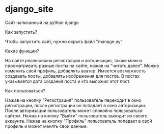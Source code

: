 # django_site
Сайт написанный на python django


Как запустить?

Чтобы запустить сайт, нужно окрыть файл "manage.py"

Какие функции?

На сайте реализована регистрация и авторизация, также можно просматривать разные посты на сайте, нажав на "читать далее".
Можно изменять свой профиль, добавлять аватар. Имеется возможность создавать посты, добавлять изображения для постов.
В постах указывается дата создания поста и кто выложил этот пост.

Как пользоваться?

Нажав на кнопку "Регистрация" пользователь переходит в окно регистрации, после регистрации он попадает в окно авторизации. После авторизации пользователь может спокойно пользоваться сайтом. Нажав на кнопку "Выйти" пользователь выходит из своего аккаунта. Нажав на кнопку "Профиль" пользователь попадает в свой профиль и может менять свои данные.
